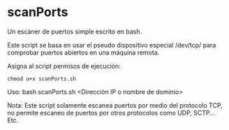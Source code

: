 # scanPorts
Un escáner de puertos simple escrito en bash.

Este script se basa en usar el pseudo dispositivo especial /dev/tcp/ para comprobar puertos abiertos en una máquina remota.

Asigna al script permisos de ejecución:

    chmod u+x scanPorts.sh

Uso:    bash scanPorts.sh <Dirección IP o nombre de dominio>

Nota: Este script solamente escanea puertos por medio del protocolo TCP, no permite escaneo de puertos por otros protocolos como UDP, SCTP... Etc.
